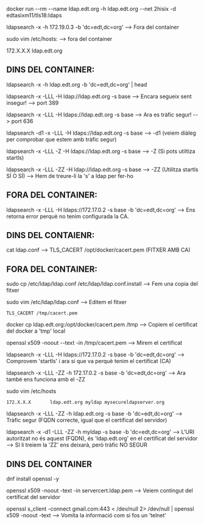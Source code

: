 docker run --rm --name ldap.edt.org -h ldap.edt.org --net 2hisix -d edtasixm11/tls18:ldaps

ldapsearch -x -h 172.19.0.3 -b 'dc=edt,dc=org' --> Fora del container

sudo vim /etc/hosts: --> fora del container

172.X.X.X	ldap.edt.org

## DINS DEL CONTAINER:

ldapsearch -x -h ldap.edt.org -b 'dc=edt,dc=org' | head

ldapsearch -x -LLL -H ldap://ldap.edt.org -s base --> Encara segueix sent insegur! --> port 389

ldapsearch -x -LLL -H ldaps://ldap.edt.org -s base --> Ara es tràfic segur! --> port 636

ldapsearch -d1 -x -LLL -H ldaps://ldap.edt.org -s base --> -d1 (veiem diàleg per comprobar que estem amb tràfic segur)

ldapsearch -x -LLL -Z -H ldaps://ldap.edt.org -s base --> -Z (Si pots utiltiza startls)

ldapsearch -x -LLL -ZZ -H ldap://ldap.edt.org -s base --> -ZZ (Utilitza startls SÍ O SÍ) --> Hem de treure-li la 's' a ldap per fer-ho

## FORA DEL CONTAINER:

ldapsearch -x -LLL -H ldaps://172.17.0.2 -s base -b 'dc=edt,dc=org' --> Ens retorna error perquè no tenim configurada la CA.

## DINS DEL CONTAIENR:

cat ldap.conf --> TLS_CACERT /opt/docker/cacert.pem (FITXER AMB CA)

## FORA DEL CONTAINER:

sudo cp /etc/ldap/ldap.conf /etc/ldap/ldap.conf.install --> Fem una copia del fitxer

sudo vim /etc/ldap/ldap.conf --> Editem el fitxer

```
TLS_CACERT /tmp/cacert.pem
```

docker cp ldap.edt.org:/opt/docker/cacert.pem /tmp --> Copiem el certificat del docker a 'tmp' local

openssl x509 -noout --text -in /tmp/cacert.pem --> Mirem el certificat

ldapsearch -x -LLL -H ldaps://172.17.0.2 -s base -b 'dc=edt,dc=org' --> Comprovem 'startls' i ara si que va perquè tenim el certificat (CA)

ldapsearch -x -LLL -ZZ -h 172.17.0.2 -s base -b 'dc=edt,dc=org' --> Ara també ens funciona amb el -ZZ

sudo vim /etc/hosts

```
172.X.X.X		ldap.edt.org myldap mysecureldapserver.org
```

ldapsearch -x -LLL -ZZ -h ldap.edt.org -s base -b 'dc=edt,dc=org' --> Tràfic segur (FQDN correcte, igual que el certificat del servidor)

ldapsearch -x -d1 -LLL -ZZ -h myldap -s base -b 'dc=edt,dc=org' --> L'URI autoritzat no és aquest (FQDN), és 'ldap.edt.org' en el certificat del servidor --> SI li treiem la 'ZZ' ens deixarà, però tràfic NO SEGUR

## DINS DEL CONTAINER

dnf install openssl -y

openssl x509 -noout -text -in servercert.ldap.pem --> Veiem contingut del certificat del servidor

openssl s_client -connect gmail.com:443 < /dev/null 2> /dev/null | openssl x509 -noout -text --> Vomita la informació com si fos un 'telnet'
